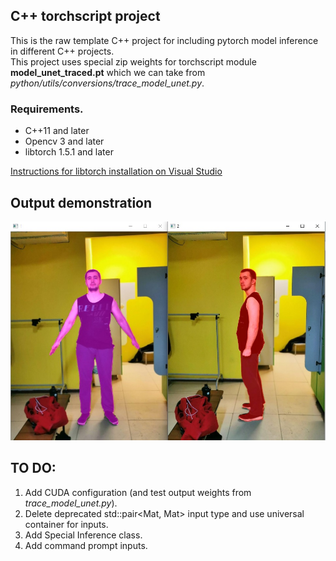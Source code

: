 ## C++ torchscript project
This is the raw template C++ project for including pytorch model inference in different C++ projects.  
This project uses special zip weights for torchscript module **model_unet_traced.pt** which we can take from *python/utils/conversions/trace_model_unet.py*. 

### Requirements.
 - C++11 and later  
 - Opencv 3 and later
 - libtorch 1.5.1 and later  

[Instructions for libtorch installation on Visual Studio](https://medium.com/@boonboontongbuasirilai/building-pytorch-c-integration-libtorch-with-ms-visual-studio-2017-44281f9921ea)  

## Output demonstration  
![photo](https://github.com/serjik85kg/UnetV2-pytorch-segmentation/blob/main/cpp/PytorchInference/examples/42_outputs.jpg)

## TO DO:
1) Add CUDA configuration (and test output weights from *trace_model_unet.py*).  
2) Delete deprecated std::pair<Mat, Mat> input type and use universal container for inputs.  
3) Add Special Inference class.  
4) Add command prompt inputs.  
